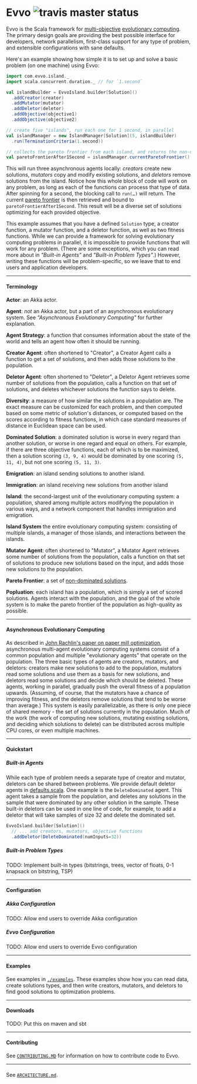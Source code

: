 # Evvo ![travis master status](https://travis-ci.org/evvo-labs/evvo.svg?branch=master) 


Evvo is the Scala framework for [multi-objective](https://en.wikipedia.org/wiki/Multi-objective_optimization) [evolutionary computing](https://en.wikipedia.org/wiki/Evolutionary_computation). The primary design goals are providing the best possible interface for developers, network parallelism, first-class support for any type of problem, and extensible configurations with sane defaults.

Here's an example showing how simple it is to set up and solve a basic problem (on one machine) using Evvo:
```scala
import com.evvo.island._ 
import scala.concurrent.duration._ // for `1.second`

val islandBuilder = EvvoIsland.builder[Solution]()
  .addCreator(creator)
  .addMutator(mutator)
  .addDeletor(deletor)
  .addObjective(objective1)
  .addObjective(objective2)

// create five "islands", run each one for 1 second, in parallel
val islandManager = new IslandManager[Solution](5, islandBuilder)
  .run(TerminationCriteria(1.second))

// collects the pareto frontier from each island, and returns the non-dominated set from there 
val paretoFrontierAfter1Second = islandManager.currentParetoFrontier()
```

This will run three asynchronous agents locally: _creators_ create new solutions, _mutators_ copy and modify existing solutions, and _deletors_ remove solutions from the island. Notice how this whole block of code will work on any problem, as long as each of the functions can process that type of data. After spinning for a second, the blocking call to `run(…)` will return. The current [pareto frontier](https://en.wikipedia.org/wiki/Pareto_efficiency#Use_in_engineering) is then retrieved and bound to `paretoFrontierAfter1Second`. This result will be a diverse set of solutions optimizing for each provided objective. 

This example assumes that you have a defined `Solution` type, a creator function, a mutator function, and a deletor function, as well as two fitness functions. While we can provide a framework for solving evolutionary computing problems in parallel, it is impossible to provide functions that will work for any problem. (There are some exceptions, which you can read more about in _"Built-in Agents"_ and _"Built-in Problem Types"_.) However, writing these functions will be problem-specific, so we leave that to end users and application developers.

-------------------------------------------------------------------------------
#### Terminology
**Actor**: an Akka actor.

**Agent**: _not_ an Akka actor, but a part of an asynchronous evolutionary system. See _"Asynchronous Evolutionary Computing"_ for further explanation.

**Agent Strategy**: a function that consumes information about the state of the world and tells an agent how often it should be running.

**Creator Agent**: often shortened to "Creator", a Creator Agent calls a function to get a set of solutions, and then adds those solutions to the population. 

**Deletor Agent**: often shortened to "Deletor", a Deletor Agent retrieves some number of solutions from the population, calls a function on that set of solutions, and deletes whichever solutions the function says to delete.

**Diversity**: a measure of how similar the solutions in a population are. The exact measure can be customized for each problem, and then computed based on  some metric of solution's distances, or computed based on the scores according to fitness functions, in which case standard measures of distance in Euclidean space can be used.

**Dominated Solution**: a dominated solution is worse in every regard than another solution, or worse in one regard and equal on others. For example, if there are three objective functions, each of which is to be maximized, then a solution scoring `(3, 9, 4)` would be dominated by one scoring `(5, 11, 4)`, but not one scoring `(5, 11, 3)`.

**Emigration**: an island sending solutions to another island.

**Immigration**: an island receiving new solutions from another island

**Island**: the second-largest unit of the evolutionary computing system: a population, shared among multiple actors modifying the population in various ways, and a network component that handles immigration and emigration. 

**Island System** the entire evolutionary computing system: consisting of multiple islands, a manager of those islands, and interactions between the islands.

**Mutator Agent**: often shortened to "Mutator", a Mutator Agent retrieves some number of solutions from the population, calls a function on that set of solutions to produce new solutions based on the input, and adds those new solutions to the population.

**Pareto Frontier**: a set of [non-dominated solutions](https://en.wikipedia.org/wiki/Pareto_efficiency#Pareto_frontier).

**Popluation**: each island has a population, which is simply a set of scored solutions. Agents interact with the population, and the goal of the whole system is to make the pareto frontier of the population as high-quality as possible.

-------------------------------------------------------------------------------
#### Asynchronous Evolutionary Computing
As described in [John Rachlin's paper on paper mill optimization](https://www.researchgate.net/profile/Richard_Goodwin2/publication/245797473_Cooperative_Multiobjective_Decision_Support_for_the_Paper_Industry/links/0046352ca1becd5890000000.pdf), asynchronous multi-agent evolutionary computing systems consist of a common population and multiple "evolutionary agents" that operate on the population. The three basic types of agents are creators, mutators, and deletors: creators make new solutions to add to the population, mutators read some solutions and use them as a basis for new solutions, and deletors read some solutions and decide which should be deleted. These agents, working in parallel, gradually push the overall fitness of a population upwards. (Assuming, of course, that the mutators have a chance of improving fitness, and the deletors remove solutions that tend to be worse than average.) This system is easily parallelizable, as there is only one piece of shared memory - the set of solutions currently in the population. Much of the work (the work of computing new solutions, mutating existing solutions, and deciding which solutions to delete) can be distributed across multiple CPU cores, or even multiple machines.

-------------------------------------------------------------------------------
#### Quickstart
##### Built-in Agents
While each type of problem needs a separate type of creator and mutator, deletors can be shared between problems.
We provide default deletor agents in [defaults.scala](src/main/scala/com/evvo/agent/defaults/defaults.scala). One example is the `DeleteDominated` agent. This agent takes a sample from the population, and deletes any solutions in the sample that were dominated by any other solution in the sample. These built-in deletors can be used in one line of code, for example, to add a deletor that will take samples of size 32 and delete the dominated set.

```scala
EvvoIsland.builder[Solution]()
  // ... add creators, mutators, objective functions
  .addDeletor(DeleteDominated(numInputs=32))
```


##### Built-in Problem Types
TODO: Implement built-in types (bitstrings, trees, vector of floats, 0-1 knapsack on bitstring, TSP)

-------------------------------------------------------------------------------
#### Configuration
##### Akka Configuration
TODO: Allow end users to override Akka configuration
##### Evvo Configuration
TODO: Allow end users to override Evvo configuration

-------------------------------------------------------------------------------
#### Examples
See examples in [`./examples`](examples). These examples show how you can read data, create solutions types, and then write creators, mutators, and deletors to find good solutions to optimization problems.

-------------------------------------------------------------------------------
#### Downloads
TODO: Put this on maven and sbt

-------------------------------------------------------------------------------
#### Contributing
See [`CONTRIBUTING.MD`](CONTRIBUTING.md) for information on how to contribute code to Evvo.

-------------------------------------------------------------------------------
#### 
See [`ARCHITECTURE.md`](doc/ARCHITECTURE.md).
